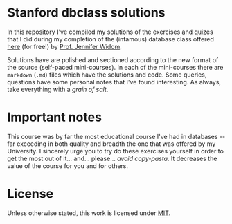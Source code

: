 # Stanford dbclass solutions


In this repository I've compiled my solutions of the exercises and quizes that I did
during my completion of the (infamous) database class offered [here][1] (for free!) by 
[Prof. Jennifer Widom][2].

Solutions have are polished and sectioned according to the new format of the source (self-paced 
mini-courses). In each of the mini-courses there are `markdown` (`.md`) files which have the 
solutions and code. Some queries, questions have some personal notes that I've found 
interesting. As always, take everything with a *grain of salt*.

# Important notes

This course was by far the most educational course I've had in databases -- far 
exceeding in both quality and breadth the one that was offered by my University. 
I sincerely urge you to try do these exercises yourself in order to get the most 
out of it... and... please... *avoid copy-pasta*. It decreases the value of the course 
for you and for others.

# License

Unless otherwise stated, this work is licensed under [MIT][3].

[1]: https://lagunita.stanford.edu/courses/DB/2014/SelfPaced/about
[2]: http://cs.stanford.edu/people/widom/
[3]: LICENSE
